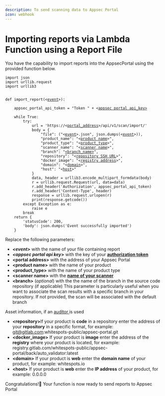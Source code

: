 ```yaml
---
description: To send scanning data to Appsec Portal
icon: webhook
---
```


# Importing reports via Lambda Function using a Report File

You have the capability to import reports into the AppsecPortal using the provided function below.

<pre class="language-python"><code class="lang-python">import json
import urllib.request
import urllib3


def import_report(&#x3C;<a data-footnote-ref href="#user-content-fn-1">event</a>>):
    
    appsec_portal_api_token = "Token " + &#x3C;<a data-footnote-ref href="#user-content-fn-2">appsec portal api_key></a>
    
    while True:
        try:
            url = 'https://&#x3C;<a data-footnote-ref href="#user-content-fn-3">portal_address</a>>/api/v1/scan/import/'
            body = {
                "file": ("&#x3C;<a data-footnote-ref href="#user-content-fn-4">event</a>>.json", json.dumps(&#x3C;<a data-footnote-ref href="#user-content-fn-5">event</a>>)),
                "product_name": "&#x3C;<a data-footnote-ref href="#user-content-fn-6">product name</a>>",
                "product_type": "&#x3C;<a data-footnote-ref href="#user-content-fn-7">product_type</a>>",
                "scanner_name": "&#x3C;<a data-footnote-ref href="#user-content-fn-8">scanner name</a>>",
                "branch": "<a data-footnote-ref href="#user-content-fn-9">&#x3C;branch_name></a>", 
                "repository": "&#x3C;<a data-footnote-ref href="#user-content-fn-10">repository SSH URL</a>>",
                "docker_image": "&#x3C;<a data-footnote-ref href="#user-content-fn-11">registry address</a>>", 
                "domain": "&#x3C;<a data-footnote-ref href="#user-content-fn-12">domain</a>>", 
                "host": "&#x3C;<a data-footnote-ref href="#user-content-fn-13">host</a>>"
            }
            data, header = urllib3.encode_multipart_formdata(body)
            r = urllib.request.Request(url, data=data)
            r.add_header('Authorization', appsec_portal_api_token)
            r.add_header('Content-Type', header)
            response = urllib.request.urlopen(r)
            print(response.getcode())
        except Exception as e:
            raise e
        break
    return {
        'statusCode': 200,
        'body': json.dumps('Event successfully imported')
    }
</code></pre>

Replace the following parameters:

* _**\<event>**_ with the name of your file containing report
* _**\<appsec portal api key>**_ with the key of your [**authorization token**](./#authorization-token)
* &#x20;**\<portal address>** with the address of your Appsec Portal
* **\<product name>** with the name of your product
* &#x20;**\<product\_type>** with the name of your product type
* &#x20;**\<scanner name>** with the [**name of your scanner**](../scanner-description/)
* **\<branch>** (_optional_) with the the name of the branch in the source code repository (if applicable) This parameter is particularly useful when you want to associate the scan results with a specific branch in your repository. If not provided, the scan will be associated with the default branch

Asset information, if an [auditor ](broken-reference)is used

* **\<repository>**&#x49;f your product is **code** in a repository enter the address of your **repository** in a specific format, for example: git@gitlab.com:whitespots-public/appsec-portal.git
* **\<docker\_image>** If your product is **image** enter the address of the **registry** where your product is located, for example: registry.gitlab.com/whitespots-public/appsec-portal/back/auto\_validator:latest
* **\<domain>** If your product is **web** enter the **domain name** of your product, for example: whitespots.io
* **\<host>** If your product is **web** enter the **IP address** of your product, for example: 0.0.0.0

Congratulations!🎉  Your function is now ready to send reports to Appsec Portal

[^1]: replace

[^2]: replace&#x20;

[^3]: replace&#x20;

[^4]: replace

[^5]: replace

[^6]: replace

[^7]: replace

[^8]: replace

[^9]: replace

[^10]: replace

[^11]: replace

[^12]: replace

[^13]: replace
